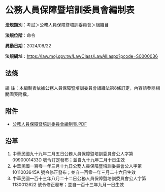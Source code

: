 # 公務人員保障暨培訓委員會編制表




**法規類別**：考試＞公務人員保障暨培訓委員會＞組織目       

**法規位階**：命令

**異動日期**：2024/08/22  

**法規網址**：https://law.moj.gov.tw/LawClass/LawAll.aspx?pcode=S0000036



## 法條
##### 
編      註：本編制表依據公務人員保障暨培訓委員會組織法第8條訂定，內容請參閱相關圖表附檔。
## 附件
* [公務人員保障暨培訓委員會編制表.PDF](https://law.moj.gov.tw/LawClass/LawGetFile.ashx?FileId=0000374157)
## 沿革
1. 中華民國九十九年二月五日公務人員保障暨培訓委員會公人字第 0990001433D  號令訂定發布；並自九十九年二月十日生效
1. 中華民國一百零一年三月十九日公務人員保障暨培訓委員會公人字第1011003645A 號令修正發布；並自一百零一年三月二十六日生效
1. 中華民國一百十三年八月二十二日公務人員保障暨培訓委員會公人字第1130012622  號令修正發布；並自一百十三年九月一日生效
